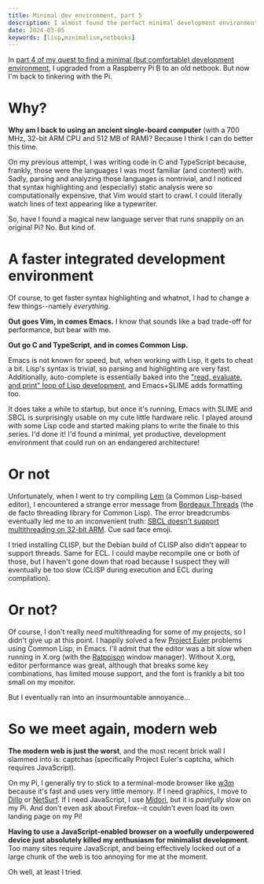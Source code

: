 ```yaml
---
title: Minimal dev environment, part 5
description: I almost found the perfect minimal development environment.
date: 2024-03-05
keywords: [lisp,minimalism,netbooks]
---
```

In [part 4 of my quest to find a minimal (but comfortable) development environment](minimal-dev-env-4.md), I upgraded from a Raspberry Pi B to an old netbook. But now I'm back to tinkering with the Pi.

# Why?
**Why am I back to using an ancient single-board computer** (with a 700 MHz, 32-bit ARM CPU and 512 MB of RAM)? Because I think I can do better this time.

On my previous attempt, I was writing code in C and TypeScript because, frankly, those were the languages I was most familiar (and content) with. Sadly, parsing and analyzing those languages is nontrivial, and I noticed that syntax highlighting and (especially) static analysis were so computationally expensive, that Vim would start to crawl. I could literally watch lines of text appearing like a typewriter.

So, have I found a magical new language server that runs snappily on an original Pi? No. But kind of.

# A faster integrated development environment
Of course, to get faster syntax highlighting and whatnot, I had to change a few things--namely *everything*.

**Out goes Vim, in comes Emacs.** I know that sounds like a bad trade-off for performance, but bear with me.

**Out go C and TypeScript, and in comes Common Lisp.**

Emacs is not known for speed, but, when working with Lisp, it gets to cheat a bit. Lisp's syntax is trivial, so parsing and highlighting are very fast. Additionally, auto-complete is essentially baked into the ["read, evaluate, and print" loop of Lisp development](../programming-languages/learning-lisp-in-2023.md), and Emacs+SLIME adds formatting too.

It does take a while to startup, but once it's running, Emacs with SLIME and SBCL is surprisingly usable on my cute little hardware relic. I played around with some Lisp code and started making plans to write the finale to this series. I'd done it! I'd found a minimal, yet productive, development environment that could run on an endangered architecture!

# Or not
Unfortunately, when I went to try compiling [Lem](https://lem-project.github.io/) (a Common Lisp-based editor), I encountered a strange error message from [Bordeaux Threads](https://sionescu.github.io/bordeaux-threads/) (the de facto threading library for Common Lisp). The error breadcrumbs eventually led me to an inconvenient truth: [SBCL doesn't support multithreading on 32-bit ARM](http://www.sbcl.org/manual/index.html#Threading). Cue sad face emoji.

I tried installing CLISP, but the Debian build of CLISP also didn't appear to support threads. Same for ECL. I could maybe recompile one or both of those, but I haven't gone down that road because I suspect they will eventually be too slow (CLISP during execution and ECL during compilation).

# Or not?
Of course, I don't really *need* multithreading for some of my projects, so I didn't give up at this point. I happily solved a few [Project Euler](https://projecteuler.net/) problems using Common Lisp, in Emacs. I'll admit that the editor was a bit slow when running in X.org (with the [Ratpoison](https://www.nongnu.org/ratpoison/) window manager). Without X.org, editor performance was great, although that breaks some key combinations, has limited mouse support, and the font is frankly a bit too small on my monitor.

But I eventually ran into an insurmountable annoyance...

# So we meet again, modern web
**The modern web is just the worst**, and the most recent brick wall I slammed into is: captchas (specifically Project Euler's captcha, which requires JavaScript).

On my Pi, I generally try to stick to a terminal-mode browser like [w3m](https://w3m.sourceforge.net/) because it's fast and uses very little memory. If I need graphics, I move to [Dillo](https://dillo.org/) or [NetSurf](https://www.netsurf-browser.org/). If I need JavaScript, I use [Midori](https://astian.org/midori-browser/), but it is *painfully* slow on my Pi. And don't even ask about Firefox--it couldn't even load its own landing page on my Pi!

**Having to use a JavaScript-enabled browser on a woefully underpowered device just absolutely killed my enthusiasm for minimalist development**. Too many sites require JavaScript, and being effectively locked out of a large chunk of the web is too annoying for me at the moment.

Oh well, at least I tried.
